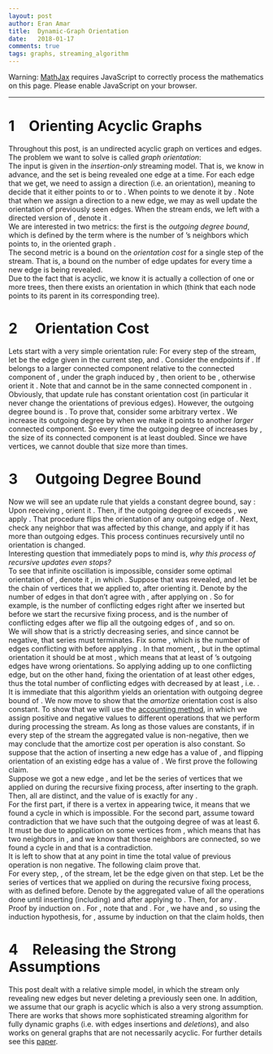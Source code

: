 ```yaml
---
layout: post
author: Eran Amar
title:  Dynamic-Graph Orientation
date:   2018-01-17
comments: true
tags: graphs, streaming_algorithm
---
```



<script type="math/tex">
\newcommand{\lyxlock}{}
</script>
<noscript>
<div class="warning">
Warning: <a href="http://www.mathjax.org/">MathJax</a> requires JavaScript to correctly process the mathematics on this page. Please enable JavaScript on your browser.
</div><hr>
</hr></noscript>



<h1 class="Section">
<a class="toc" name="toc-Section-1">1</a> Orienting Acyclic Graphs
</h1>
<div class="Unindented">
Throughout this post, <span class="MathJax_Preview"><script type="math/tex">
G=\left(V,E\right)
</script>
</span> is an undirected acyclic graph on <span class="MathJax_Preview"><script type="math/tex">
n
</script>
</span> vertices and <span class="MathJax_Preview"><script type="math/tex">
m\le n-1
</script>
</span> edges. The problem we want to solve is called <i>graph orientation</i>:
</div>
<div class="Indented">
The input <span class="MathJax_Preview"><script type="math/tex">
G
</script>
</span> is given in the <i>insertion-only</i> streaming model. That is, we know <span class="MathJax_Preview"><script type="math/tex">
V
</script>
</span> in advance, and the set <span class="MathJax_Preview"><script type="math/tex">
E
</script>
</span> is being revealed one edge at a time. For each edge <span class="MathJax_Preview"><script type="math/tex">
\left(u,v\right)\in E
</script>
</span> that we get, we need to assign a direction (i.e. an orientation), meaning to decide that it either points to <span class="MathJax_Preview"><script type="math/tex">
u
</script>
</span> or to <span class="MathJax_Preview"><script type="math/tex">
v
</script>
</span>. When <span class="MathJax_Preview"><script type="math/tex">
u
</script>
</span> points to <span class="MathJax_Preview"><script type="math/tex">
v
</script>
</span> we denote it by <span class="MathJax_Preview"><script type="math/tex">
u\rightarrow v
</script>
</span>. Note that when we assign a direction to a new edge, we may as well update the orientation of previously seen edges. When the stream ends, we left with a directed version of <span class="MathJax_Preview"><script type="math/tex">
G
</script>
</span>, denote it <span class="MathJax_Preview"><script type="math/tex">
\overrightarrow{G}=\left(V,\overrightarrow{E}\right)
</script>
</span>. 
</div>
<div class="Indented">
We are interested in two metrics: the first is the<i> outgoing degree bound</i>, which is defined by the term <span class="MathJax_Preview">
<script type="math/tex;mode=display">

deg\left(\overrightarrow{G}\right):=\max_{v\in V}deg_{out}\left(v;\overrightarrow{G}\right)

</script>
</span>
 where <span class="MathJax_Preview"><script type="math/tex">
deg_{out}(v;\overrightarrow{G}):=\left|\left\{ u\in V\mid v\rightarrow u\right\} \right|
</script>
</span> is the number of <span class="MathJax_Preview"><script type="math/tex">
v
</script>
</span>’s neighbors which <span class="MathJax_Preview"><script type="math/tex">
v
</script>
</span> points to, in the oriented graph <span class="MathJax_Preview"><script type="math/tex">
\overrightarrow{G}
</script>
</span>.
</div>
<div class="Indented">
The second metric is a bound on the <i>orientation cost</i> for a single step of the stream. That is, a bound on the number of edge updates for every time a new edge is being revealed. 
</div>
<div class="Indented">
Due to the fact that <span class="MathJax_Preview"><script type="math/tex">
G
</script>
</span> is acyclic, we know it is actually a collection of one or more trees, then there exists an orientation <span class="MathJax_Preview"><script type="math/tex">
\overrightarrow{G}
</script>
</span> in which <span class="MathJax_Preview"><script type="math/tex">
deg\left(\overrightarrow{G}\right)\le1
</script>
</span> (think that each node points to its parent in its corresponding tree).
</div>
<h1 class="Section">
<a class="toc" name="toc-Section-2">2</a> <span class="MathJax_Preview"><script type="math/tex">
\mathcal{O}\left(1\right)
</script>
</span> Orientation Cost
</h1>
<div class="Unindented">
Lets start with a very simple orientation rule: For every step of the stream, let <span class="MathJax_Preview"><script type="math/tex">
e_{i}=\left(u,v\right)
</script>
</span> be the edge given in the current step, and <span class="MathJax_Preview"><script type="math/tex">
E_{i}=\left\{ e_{1},..,e_{i}\right\} 
</script>
</span>. Consider the endpoints if <span class="MathJax_Preview"><script type="math/tex">
e_{i}
</script>
</span>. If <span class="MathJax_Preview"><script type="math/tex">
u
</script>
</span> belongs to a larger connected component relative to the connected component of <span class="MathJax_Preview"><script type="math/tex">
v
</script>
</span>, under the graph induced by <span class="MathJax_Preview"><script type="math/tex">
E_{i}
</script>
</span>, then orient <span class="MathJax_Preview"><script type="math/tex">
e_{i}
</script>
</span> to be <span class="MathJax_Preview"><script type="math/tex">
v\rightarrow u
</script>
</span>, otherwise orient it <span class="MathJax_Preview"><script type="math/tex">
u\rightarrow v
</script>
</span>. Note that <span class="MathJax_Preview"><script type="math/tex">
u
</script>
</span> and <span class="MathJax_Preview"><script type="math/tex">
v
</script>
</span> cannot be in the same connected component in <span class="MathJax_Preview"><script type="math/tex">
G_{i}=\left(V,E_{i}\right)
</script>
</span>.
</div>
<div class="Indented">
Obviously, that update rule has constant orientation cost (in particular it never change the orientations of previous edges). However, the outgoing degree bound is <span class="MathJax_Preview"><script type="math/tex">
\mathcal{O}\left(\log n\right)
</script>
</span>. To prove that, consider some arbitrary vertex <span class="MathJax_Preview"><script type="math/tex">
v
</script>
</span>. We increase its outgoing degree by <span class="MathJax_Preview"><script type="math/tex">
1
</script>
</span> when we make it points to another <i>larger</i> connected component. So every time the outgoing degree of <span class="MathJax_Preview"><script type="math/tex">
v
</script>
</span> increases by <span class="MathJax_Preview"><script type="math/tex">
1
</script>
</span>, the size of its connected component is at least doubled. Since we have <span class="MathJax_Preview"><script type="math/tex">
n
</script>
</span> vertices, we cannot double that size more than <span class="MathJax_Preview"><script type="math/tex">
\log_{2}n
</script>
</span> times.
</div>
<h1 class="Section">
<a class="toc" name="toc-Section-3">3</a> <span class="MathJax_Preview"><script type="math/tex">
\mathcal{O}\left(1\right)
</script>
</span> Outgoing Degree Bound
</h1>
<div class="Unindented">
Now we will see an update rule that yields a constant degree bound, say <span class="MathJax_Preview"><script type="math/tex">
4
</script>
</span>: 
</div>
<div class="Indented">
Upon receiving <span class="MathJax_Preview"><script type="math/tex">
e_{i}=\left(u,v\right)
</script>
</span>, orient it <span class="MathJax_Preview"><script type="math/tex">
v\rightarrow u
</script>
</span>. Then, if the outgoing degree of <span class="MathJax_Preview"><script type="math/tex">
v
</script>
</span> exceeds <span class="MathJax_Preview"><script type="math/tex">
4
</script>
</span>, we apply <span class="MathJax_Preview"><script type="math/tex">
makeSink\left(v\right)
</script>
</span>. That procedure flips the orientation of any outgoing edge of <span class="MathJax_Preview"><script type="math/tex">
v
</script>
</span>. Next, check any neighbor <span class="MathJax_Preview"><script type="math/tex">
u
</script>
</span> that was affected by this change, and apply <span class="MathJax_Preview"><script type="math/tex">
makeSink\left(u\right)
</script>
</span> if it has more than <span class="MathJax_Preview"><script type="math/tex">
4
</script>
</span> outgoing edges. This process continues recursively until no orientation is changed.
</div>
<div class="Indented">
Interesting question that immediately pops to mind is, <i>why this process of recursive updates even stops? </i>
</div>
<div class="Indented">
To see that infinite oscillation is impossible, consider some optimal orientation of <span class="MathJax_Preview"><script type="math/tex">
G
</script>
</span>, denote it <span class="MathJax_Preview"><script type="math/tex">
\overrightarrow{G}^{*}
</script>
</span>, in which <span class="MathJax_Preview"><script type="math/tex">
deg\left(\overrightarrow{G}^{*}\right)\le1
</script>
</span>. Suppose that <span class="MathJax_Preview"><script type="math/tex">
e_{i}=\left(v,u_{1}\right)
</script>
</span> was revealed, and let <span class="MathJax_Preview"><script type="math/tex">
u_{1},u_{2},...
</script>
</span> be the chain of vertices that we applied <span class="MathJax_Preview"><script type="math/tex">
makeSink\left(\cdot\right)
</script>
</span> to, after orienting it. Denote by <span class="MathJax_Preview"><script type="math/tex">
\phi_{k}
</script>
</span> the number of edges in <span class="MathJax_Preview"><script type="math/tex">
G_{i}=\left(V,E_{i}\right)
</script>
</span> that don’t agree with <span class="MathJax_Preview"><script type="math/tex">
\overrightarrow{G}^{*}
</script>
</span>, after applying <span class="MathJax_Preview"><script type="math/tex">
makeSink\left(\cdot\right)
</script>
</span> on <span class="MathJax_Preview"><script type="math/tex">
u_{1},..,u_{k}
</script>
</span>. So for example, <span class="MathJax_Preview"><script type="math/tex">
\phi_{0}
</script>
</span> is the number of conflicting edges right after we inserted <span class="MathJax_Preview"><script type="math/tex">
e_{i}
</script>
</span> but before we start the recursive fixing process, and <span class="MathJax_Preview"><script type="math/tex">
\phi_{1}
</script>
</span> is the number of conflicting edges after we flip all the outgoing edges of <span class="MathJax_Preview"><script type="math/tex">
u_{1}
</script>
</span>, and so on.
</div>
<div class="Indented">
We will show that <span class="MathJax_Preview"><script type="math/tex">
\phi_{0},\phi_{1},..
</script>
</span> is a strictly decreasing series, and since <span class="MathJax_Preview"><script type="math/tex">
\phi_{k}
</script>
</span> cannot be negative, that series must terminates. Fix some <span class="MathJax_Preview"><script type="math/tex">
\phi_{k}
</script>
</span>, which is the number of edges conflicting with <span class="MathJax_Preview"><script type="math/tex">
\overrightarrow{G}^{*}
</script>
</span> before applying <span class="MathJax_Preview"><script type="math/tex">
makeSink\left(u_{k+1}\right)
</script>
</span>. In that moment, <span class="MathJax_Preview"><script type="math/tex">
deg_{out}\left(u_{k+1}\right)>4
</script>
</span>, but in the optimal orientation it should be at most <span class="MathJax_Preview"><script type="math/tex">
1
</script>
</span>, which means that at least <span class="MathJax_Preview"><script type="math/tex">
4
</script>
</span> of <span class="MathJax_Preview"><script type="math/tex">
u_{k+1}
</script>
</span>’s outgoing edges have wrong orientations. So applying <span class="MathJax_Preview"><script type="math/tex">
makeSink\left(u_{k+1}\right)
</script>
</span> adding up to one conflicting edge, but on the other hand, fixing the orientation of at least <span class="MathJax_Preview"><script type="math/tex">
4
</script>
</span> other edges, thus the total number of conflicting edges with <span class="MathJax_Preview"><script type="math/tex">
\overrightarrow{G}^{*}
</script>
</span> decreased by at least <span class="MathJax_Preview"><script type="math/tex">
3
</script>
</span>, i.e. <span class="MathJax_Preview"><script type="math/tex">
\phi_{k}\ge3+\phi_{k+1}
</script>
</span>. 
</div>
<div class="Indented">
It is immediate that this algorithm yields an orientation with outgoing degree bound of <span class="MathJax_Preview"><script type="math/tex">
4
</script>
</span>. We now move to show that the <i>amortize</i> orientation cost is also constant. To show that we will use the <a class="URL" href="https://en.wikipedia.org/wiki/Accounting_method_(computer_science)">accounting method</a>, in which we assign positive and negative values to different operations that we perform during processing the stream. As long as those values are constants, if in every step of the stream the aggregated value is non-negative, then we may conclude that the amortize cost per operation is also constant. So suppose that the action of inserting a new edge has a value of <span class="MathJax_Preview"><script type="math/tex">
+2
</script>
</span>, and flipping orientation of an existing edge has a value of <span class="MathJax_Preview"><script type="math/tex">
-1
</script>
</span>. We first prove the following claim.
</div>
<div class="Claim">
Suppose we got a new edge <span class="MathJax_Preview"><script type="math/tex">
e_{i}
</script>
</span>, and let <span class="MathJax_Preview"><script type="math/tex">
u_{1},u_{2},...,u_{k}
</script>
</span> be the series of vertices that we applied on <span class="MathJax_Preview"><script type="math/tex">
makeSink
</script>
</span> during the recursive fixing process, after inserting <span class="MathJax_Preview"><script type="math/tex">
e_{i}
</script>
</span> to the graph. Then, all <span class="MathJax_Preview"><script type="math/tex">
u_{1},u_{2},...,u_{k}
</script>
</span> are distinct, and the value of <span class="MathJax_Preview"><script type="math/tex">
makeSink\left(u_{t}\right)
</script>
</span> is exactly <span class="MathJax_Preview"><script type="math/tex">
-5
</script>
</span> for any <span class="MathJax_Preview"><script type="math/tex">
t\in\left\{ 1,...,k\right\} 
</script>
</span>.
</div>
<div class="Proof">
For the first part, if there is a vertex in <span class="MathJax_Preview"><script type="math/tex">
u_{1},u_{2},...,u_{k}
</script>
</span> appearing twice, it means that we found a cycle in <span class="MathJax_Preview"><script type="math/tex">
G
</script>
</span> which is impossible. For the second part, assume toward contradiction that we have <span class="MathJax_Preview"><script type="math/tex">
t\in\left\{ 1,..,k\right\} 
</script>
</span> such that the outgoing degree of <span class="MathJax_Preview"><script type="math/tex">
u_{t}
</script>
</span> was at least 6. It must be due to <span class="MathJax_Preview"><script type="math/tex">
makeSink\left(\cdot\right)
</script>
</span> application on some vertices from <span class="MathJax_Preview"><script type="math/tex">
\left\{ u_{1},...,u_{t-1}\right\} 
</script>
</span>, which means that <span class="MathJax_Preview"><script type="math/tex">
u_{t}
</script>
</span> has two neighbors in <span class="MathJax_Preview"><script type="math/tex">
\left\{ u_{1},...,u_{t-1}\right\} 
</script>
</span>, and we know that those neighbors are connected, so we found a cycle in <span class="MathJax_Preview"><script type="math/tex">
G
</script>
</span> and that is a contradiction.
</div>
<div class="Unindented">

</div>
<div class="Indented">
It is left to show that at any point in time the total value of previous operation is non negative. The following claim prove that.
</div>
<div class="Claim">
For every step, <span class="MathJax_Preview"><script type="math/tex">
i
</script>
</span>, of the stream, let <span class="MathJax_Preview"><script type="math/tex">
e_{i}
</script>
</span> be the edge given on that step. Let <span class="MathJax_Preview"><script type="math/tex">
u_{i,1},u_{i,2},...,u_{i,k_{i}}
</script>
</span> be the series of vertices that we applied on <span class="MathJax_Preview"><script type="math/tex">
makeSink
</script>
</span> during the recursive fixing process, with <span class="MathJax_Preview"><script type="math/tex">
\phi_{i,0,}...,\phi_{i,k_{i}}
</script>
</span> as defined before. Denote by <span class="MathJax_Preview"><script type="math/tex">
\psi_{i,t}
</script>
</span> the aggregated value of all the operations done until inserting <span class="MathJax_Preview"><script type="math/tex">
e_{i}
</script>
</span> (including) and after applying <span class="MathJax_Preview"><script type="math/tex">
makeSink
</script>
</span> to <span class="MathJax_Preview"><script type="math/tex">
\left\{ u_{1},..,u_{t}\right\} 
</script>
</span>. Then, <span class="MathJax_Preview"><script type="math/tex">
\psi_{i,t}\ge2\cdot\phi_{i,t}
</script>
</span> for any <span class="MathJax_Preview"><script type="math/tex">
t
</script>
</span>.
</div>
<div class="Proof">
Proof by induction on <span class="MathJax_Preview"><script type="math/tex">
i
</script>
</span>. For <span class="MathJax_Preview"><script type="math/tex">
i=1
</script>
</span>, note that <span class="MathJax_Preview"><script type="math/tex">
\phi_{1,0}=0
</script>
</span> and <span class="MathJax_Preview"><script type="math/tex">
\psi_{1,0}=3
</script>
</span>. For <span class="MathJax_Preview"><script type="math/tex">
i>1
</script>
</span>, we have <span class="MathJax_Preview"><script type="math/tex">
\psi_{i,0}=\psi_{i-1,k_{i-1}}+2
</script>
</span> and <span class="MathJax_Preview"><script type="math/tex">
\phi_{i,0}\le\phi_{i-1,k_{i-1}}+1
</script>
</span>, so using the induction hypothesis, <span class="MathJax_Preview">
<script type="math/tex;mode=display">

\psi_{i,0}\ge2+2\cdot\phi_{i-1,k_{i-1}}\ge2\cdot\phi_{i,0}

</script>
</span>
 for <span class="MathJax_Preview"><script type="math/tex">
t>0
</script>
</span>, assume by induction on <span class="MathJax_Preview"><script type="math/tex">
t
</script>
</span> that the claim holds, then <span class="MathJax_Preview">
<script type="math/tex;mode=display">

\psi_{i,t}=\psi_{i,t-1}-5\ge2\cdot\phi_{i,t-1}-5\ge2\left(\phi_{i,t}+3\right)-5\ge2\phi_{i,t}

</script>
</span>
</div>
<div class="Unindented">

</div>
<h1 class="Section">
<a class="toc" name="toc-Section-4">4</a> Releasing the Strong Assumptions
</h1>
<div class="Unindented">
This post dealt with a relative simple model, in which the stream only revealing new edges but never deleting a previously seen one. In addition, we assume that our graph is acyclic which is also a very strong assumption. There are works that shows more sophisticated streaming algorithm for fully dynamic graphs (i.e. with edges insertions and <i>deletions</i>), and also works on general graphs that are not necessarily acyclic. For further details see this <a class="URL" href="https://arxiv.org/abs/1312.1382">paper</a>.
</div>
